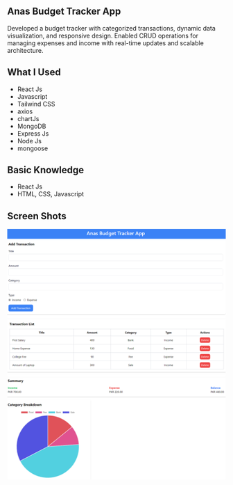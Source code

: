 
## Anas Budget Tracker App

Developed a budget tracker with categorized transactions, dynamic data visualization, and responsive design.
Enabled CRUD operations for managing expenses and income with real-time updates and scalable architecture.



## What I Used
- React Js
- Javascript
- Tailwind CSS
- axios
- chartJs
- MongoDB
- Express Js
- Node Js
- mongoose

## Basic Knowledge
- React Js
- HTML, CSS, Javascript

## Screen Shots

![Budget Tracker Form Screenshot](./frontend/src/assets/input.png)
![Budget Tracker List Screenshot](./frontend/src/assets/lists.png)
![Budget Tracker Summary Screenshot](./frontend/src/assets/summary.png)
